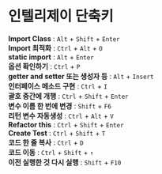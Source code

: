 # 인텔리제이 단축키

**Import Class** :  ```Alt``` + ```Shift``` + ```Enter``` <br>
**Import 최적화** : ```Ctrl``` + ```Alt``` + ```O``` <br>
**static import** : ```Alt``` + ```Enter``` <br>
**옵션 확인하기** : ```Ctrl``` + ```P``` <br>
**getter and setter 또는 생성자 등** : ```Alt``` + ```Insert``` <br>
**인터페이스 메소드 구현** : ```Ctrl``` + ```I``` <br>
**괄호 중간에 개행** : ```Ctrl``` + ```Shift``` + ```Enter``` <br>
**변수 이름 한 번에 변경** : ```Shift``` + ```F6``` <br>
**리턴 변수 자동생성** : ```Ctrl``` + ```Alt``` + ```V``` <br>
**Refactor this** : ```Ctrl``` + ```Shift``` + ```Enter``` <br>
**Create Test** : ```Ctrl``` + ```Shift``` + ```T``` <br>
**코드 한 줄 복사** : ```Ctrl``` + ```D``` <br>
**코드 이동** : ```Ctrl``` + ```Shift``` + ```↑``` <br>
**이전 실행한 것 다시 실행** : ```Shift``` + ```F10``` <br> 